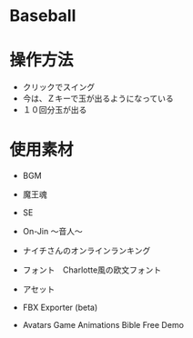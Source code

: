 # Baseball

# 操作方法
 - クリックでスイング
 - 今は、Ｚキーで玉が出るようになっている
 - １０回分玉が出る
 
 # 使用素材
 - BGM
 - 魔王魂
 - SE
 - On-Jin ～音人～
 
 - ナイチさんのオンラインランキング
 - フォント　Charlotte風の欧文フォント
 
 
 - アセット
  - FBX Exporter (beta)
  - Avatars Game Animations Bible Free Demo
